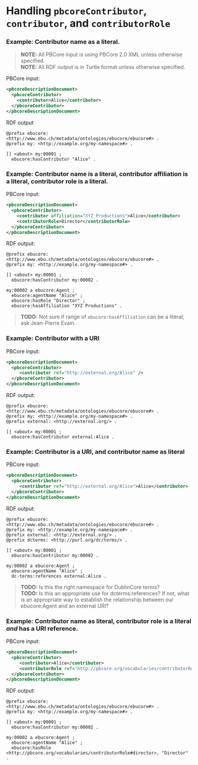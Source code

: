 # Handling `pbcoreContributor`, `contributor`, and `contributorRole`

### Example: Contributor name as a literal.

> **NOTE:** All PBCore input is using PBCore 2.0 XML unless otherwise specified.<br />
> **NOTE:** All RDF output is in Turtle format unless otherwise specified.

PBCore input:
```xml
<pbcoreDescriptionDocument>
  <pbcoreContributor>
    <contributor>Alice</contributor>
  </pbcoreContributor>
</pbcoreDescriptionDocument>
```

RDF output
```
@prefix ebucore: <http://www.ebu.ch/metadata/ontologies/ebucore/ebucore#> .
@prefix my: <http://example.org/my-namespace#> .

[] <about> my:00001 ;
  ebucore:hasContributor "Alice" .
```

### Example: Contributor name is a literal, contributor affiliation is a literal, contributor role is a literal.

PBCore input:
```xml
<pbcoreDescriptionDocument>
  <pbcoreContributor>
    <contributor affiliation="XYZ Productions">Alice</contributor>
    <contributorRole>Director</contributorRole>
  </pbcoreContributor>
</pbcoreDescriptionDocument>
```

RDF output:
```
@prefix ebucore: <http://www.ebu.ch/metadata/ontologies/ebucore/ebucore#> .
@prefix my: <http://example.org/my-namespace#> .

[] <about> my:00001 ;
  ebucore:hasContributor my:00002 .

my:00002 a ebucore:Agent ;
  ebucore:agentName "Alice" ;
  ebucore:hasRole "Director" ;
  ebucore:hasAffiliation "XYZ Productions" .
```
> **TODO:** Not sure if range of `ebucore:hasAffiliation` can be a literal; ask Jean-Pierre Evain.


### Example: Contributor with a URI

PBCore input:
```xml
<pbcoreDescriptionDocument>
  <pbcoreContributor>
     <contributor ref="http://external.org/Alice" />
  </pbcoreContributor>
</pbcoreDescriptionDocument>
```

RDF output:
```
@prefix ebucore: <http://www.ebu.ch/metadata/ontologies/ebucore/ebucore#> .
@prefix my: <http://example.org/my-namespace#> .
@prefix external: <http://external.org/> .

[] <about> my:00001 ;
  ebucore:hasContributor external:Alice .
```

### Example: Contributor is a URI, and contributor name as literal

PBCore input:
```xml
<pbcoreDescriptionDocument>
  <pbcoreContributor>
     <contributor ref="http://external.org/Alice">Alice</contributor>
  </pbcoreContributor>
</pbcoreDescriptionDocument>
```

RDF output:
```
@prefix ebucore: <http://www.ebu.ch/metadata/ontologies/ebucore/ebucore#> .
@prefix my: <http://example.org/my-namespace#> .
@prefix external: <http://external.org/> .
@prefix dcterms: <http://purl.org/dc/terms/> .

[] <about> my:00001 ;
  ebucore:hasContributor my:00002 .

my:00002 a ebucore:Agent ;
  ebucore:agentName "Alice" ;
  dc-terms:references external:Alice .
```
> **TODO:** Is this the right namespace for DublinCore terms?<br />
> **TODO:** Is this an appropriate use for dcterms:references? If not, what is an appropriate way to establish the relationship between our ebucore:Agent and an external URI?

### Example: Contributor name as literal, contributor role is a literal _and_ has a URI reference.

PBCore input:
```xml
<pbcoreDescriptionDocument>
  <pbcoreContributor>
     <contributor>Alice</contributor>
     <contributorRole ref="http://pbcore.org/vocabularies/contributorRole#director">Director<contributorRole/>
  </pbcoreContributor>
</pbcoreDescriptionDocument>
```


RDF output:
```
@prefix ebucore: <http://www.ebu.ch/metadata/ontologies/ebucore/ebucore#> .
@prefix my: <http://example.org/my-namespace#> .

[] <about> my:00001 ;
  ebucore:hasContributor my:00002 .

my:00002 a ebucore:Agent ;
  ebucore:agentName "Alice" ;
  ebucore:hasRole <http://pbcore.org/vocabularies/contributorRole#director>, "Director" .
```
